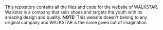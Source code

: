 This repository contains all the files and code for the website of WALKSTAR.
Walkstar is a company that sells shoes and targets the youth with its amazing design and quality. 
**NOTE:** This website doesn't belong to any original company and WALKSTAR is the name given out of imagination.

